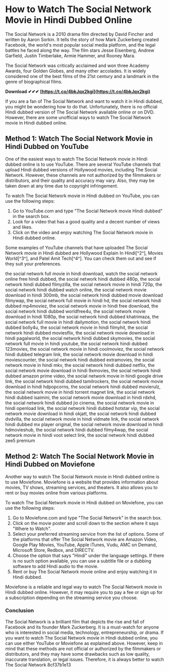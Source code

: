 # How to Watch The Social Network Movie in Hindi Dubbed Online
 
The Social Network is a 2010 drama film directed by David Fincher and written by Aaron Sorkin. It tells the story of how Mark Zuckerberg created Facebook, the world's most popular social media platform, and the legal battles he faced along the way. The film stars Jesse Eisenberg, Andrew Garfield, Justin Timberlake, Armie Hammer, and Rooney Mara.
 
The Social Network was critically acclaimed and won three Academy Awards, four Golden Globes, and many other accolades. It is widely considered one of the best films of the 21st century and a landmark in the genre of biographical films.
 
**Download ✔✔✔ [https://t.co/4bkJqx2kgi](https://t.co/4bkJqx2kgi)**


 
If you are a fan of The Social Network and want to watch it in Hindi dubbed, you might be wondering how to do that. Unfortunately, there is no official Hindi dubbed version of The Social Network available online or on DVD. However, there are some unofficial ways to watch The Social Network movie in Hindi dubbed online.
 
## Method 1: Watch The Social Network Movie in Hindi Dubbed on YouTube
 
One of the easiest ways to watch The Social Network movie in Hindi dubbed online is to use YouTube. There are several YouTube channels that upload Hindi dubbed versions of Hollywood movies, including The Social Network. However, these channels are not authorized by the filmmakers or distributors, and their quality and accuracy may vary. Also, they may be taken down at any time due to copyright infringement.
 
To watch The Social Network movie in Hindi dubbed on YouTube, you can use the following steps:
 
1. Go to YouTube.com and type "The Social Network movie Hindi dubbed" in the search box.
2. Look for a video that has a good quality and a decent number of views and likes.
3. Click on the video and enjoy watching The Social Network movie in Hindi dubbed online.

Some examples of YouTube channels that have uploaded The Social Network movie in Hindi dubbed are Hollywood Explain In Hindi[^2^], Movies World[^3^], and Patel Amit Tech[^4^]. You can check them out and see if they suit your preferences.
 
the social network full movie in hindi download,  watch the social network online free hindi dubbed,  the social network hindi dubbed 480p,  the social network hindi dubbed filmyzilla,  the social network movie in hindi 720p,  the social network hindi dubbed watch online,  the social network movie download in hindi 300mb,  the social network hindi dubbed movie download filmywap,  the social network full movie in hindi hd,  the social network hindi dubbed mp4moviez,  the social network movie in hindi free download,  the social network hindi dubbed worldfree4u,  the social network movie download in hindi 1080p,  the social network hindi dubbed khatrimaza,  the social network full movie in hindi dailymotion,  the social network hindi dubbed bolly4u,  the social network movie in hindi filmyhit,  the social network hindi dubbed moviesflix,  the social network movie download in hindi pagalworld,  the social network hindi dubbed skymovies,  the social network full movie in hindi youtube,  the social network hindi dubbed 123movies,  the social network movie in hindi coolmoviez,  the social network hindi dubbed telegram link,  the social network movie download in hindi moviescounter,  the social network hindi dubbed extramovies,  the social network movie in hindi mkv,  the social network hindi dubbed netflix,  the social network movie download in hindi 9xmovies,  the social network hindi dubbed amazon prime video,  the social network movie in hindi google drive link,  the social network hindi dubbed tamilrockers,  the social network movie download in hindi hdpopcorns,  the social network hindi dubbed movierulz,  the social network movie in hindi torrent magnet link,  the social network hindi dubbed isaimini,  the social network movie download in hindi rdxhd,  the social network hindi dubbed jio cinema,  the social network movie in hindi openload link,  the social network hindi dubbed hotstar vip,  the social network movie download in hindi okjatt,  the social network hindi dubbed dvdvilla,  the social network movie in hindi vidmate link,  the social network hindi dubbed mx player original,  the social network movie download in hindi hdmovieshub,  the social network hindi dubbed filmy4wap,  the social network movie in hindi voot select link,  the social network hindi dubbed zee5 premium
 
## Method 2: Watch The Social Network Movie in Hindi Dubbed on Moviefone
 
Another way to watch The Social Network movie in Hindi dubbed online is to use Moviefone. Moviefone is a website that provides information about movies, TV shows, streaming services, and theaters. It also allows you to rent or buy movies online from various platforms.
 
To watch The Social Network movie in Hindi dubbed on Moviefone, you can use the following steps:

1. Go to Moviefone.com and type "The Social Network" in the search box.
2. Click on the movie poster and scroll down to the section where it says "Where to Watch".
3. Select your preferred streaming service from the list of options. Some of the platforms that offer The Social Network movie are Amazon Video, Google Play Movies, YouTube, Apple iTunes, Vudu, AMC on Demand, Microsoft Store, Redbox, and DIRECTV.
4. Choose the option that says "Hindi" under the language settings. If there is no such option available, you can use a subtitle file or a dubbing software to add Hindi audio to the movie.
5. Rent or buy The Social Network movie online and enjoy watching it in Hindi dubbed.

Moviefone is a reliable and legal way to watch The Social Network movie in Hindi dubbed online. However, it may require you to pay a fee or sign up for a subscription depending on the streaming service you choose.
  
### Conclusion
 
The Social Network is a brilliant film that depicts the rise and fall of Facebook and its founder Mark Zuckerberg. It is a must-watch for anyone who is interested in social media, technology, entrepreneurship, or drama. If you want to watch The Social Network movie in Hindi dubbed online, you can use either YouTube or Moviefone as explained above. However, keep in mind that these methods are not official or authorized by the filmmakers or distributors, and they may have some drawbacks such as low quality, inaccurate translation, or legal issues. Therefore, it is always better to watch The Social Network
 8cf37b1e13
 
